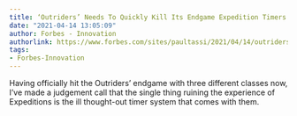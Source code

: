 ```yaml
---
title: ‘Outriders’ Needs To Quickly Kill Its Endgame Expedition Timers
date: "2021-04-14 13:05:09"
author: Forbes - Innovation
authorlink: https://www.forbes.com/sites/paultassi/2021/04/14/outriders-needs-to-quickly-kill-its-endgame-expedition-timers/
tags:
- Forbes-Innovation
---
```

Having officially hit the Outriders’ endgame with three different classes now, I’ve made a judgement call that the single thing ruining the experience of Expeditions is the ill thought-out timer system that comes with them.